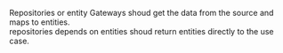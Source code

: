 Repositories or entity Gateways shoud get the data from the source and maps to entities.  
repositories depends on entities shoud return entities directly to the use case.

